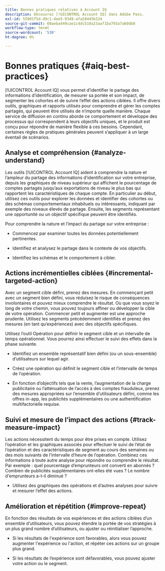```yaml
---
title: Bonnes pratiques relatives à Account IQ
description: Découvrez [!UICONTROL Account IQ] dans Adobe Pass.
exl-id: 55901f5d-d9c1-4ee5-9349-afa28445b324
source-git-commit: 60aeba449cae1c4dc510a23aaf1ba793a7a60db0
workflow-type: tm+mt
source-wordcount: '530'
ht-degree: 0%

---
```


# Bonnes pratiques {#aiq-best-practices}

[!UICONTROL Account IQ] vous permet d’identifier le partage des informations d’identification, de mesurer sa portée et son impact, de segmenter les cohortes et de suivre l’effet des actions ciblées. Il offre divers outils, graphiques et rapports utilisés pour comprendre et gérer les comptes partagés, qui peuvent être utilisés de n’importe quelle manière. Chaque service de diffusion en continu aborde ce comportement et développe des processus qui correspondent à leurs objectifs uniques, et le produit est conçu pour répondre de manière flexible à ces besoins.  Cependant, certaines règles de pratiques générales peuvent s’appliquer à un large éventail de scénarios.

## Analyse et compréhension {#analyze-understand}

Les outils [!UICONTROL Account IQ] aident à comprendre la nature et l’ampleur du partage des informations d’identification sur votre entreprise, depuis les graphiques de niveau supérieur qui affichent le pourcentage de comptes partagés jusqu’aux exportations de niveau le plus bas qui rapportent les caractéristiques de chaque compte. En particulier au début, utilisez ces outils pour explorer les données et identifier des cohortes ou des schémas comportementaux inhabituels ou intéressants, indiquant par exemple des niveaux élevés de partage. Ensuite, les segments représentant une opportunité ou un objectif spécifique peuvent être identifiés.

Pour comprendre la nature et l’impact du partage sur votre entreprise :

* Commencez par examiner toutes les données potentiellement pertinentes.

* Identifiez et analysez le partage dans le contexte de vos objectifs.

* Identifiez les schémas et le comportement à cibler.

## Actions incrémentielles ciblées {#incremental-targeted-action}

Avec un segment cible défini, prenez des mesures. En commençant petit avec un segment bien défini, vous réduisez le risque de conséquences involontaires et pouvez mieux comprendre le résultat. Où que vous soyez le long de votre chemin, vous pouvez toujours affiner ou développer la cible de votre opération.
Commencer petit et augmenter est une approche prudente. Utilisez les segments précédemment identifiés et prenez des mesures (en tant qu’expériences) avec des objectifs spécifiques.

Utilisez l’outil Opération pour définir le segment cible et un intervalle de temps opérationnel. Vous pourrez ainsi effectuer le suivi des effets dans la phase suivante.

* Identifiez un ensemble représentatif bien défini (ou un sous-ensemble) d’utilisateurs sur lequel agir.

* Créez une opération qui définit le segment cible et l’intervalle de temps de l’opération.

* En fonction d’objectifs tels que la vente, l’augmentation de la charge publicitaire ou l’atténuation de l’accès à des comptes frauduleux, prenez des mesures appropriées sur l’ensemble d’utilisateurs défini, comme les offres in-app, les publicités supplémentaires ou une authentification multifactorielle requise.

<!--If necessary, gauge the affect [by measuring the impact of actions taken](#track-measure-impact).-->

## Suivi et mesure de l’impact des actions {#track-measure-impact}

Les actions nécessitent du temps pour être prises en compte. Utilisez l’opération et les graphiques associés pour effectuer le suivi de l’état de l’opération et des caractéristiques de segment au cours des semaines ou des mois suivants de l’intervalle d’heure de l’opération. Combinez ces informations à toute autre analyse pour répondre ou comprendre le résultat. Par exemple : quel pourcentage d’emprunteurs ont converti en abonnés ? Combien de publicités supplémentaires ont-elles été vues ? Le nombre d&#39;emprunteurs a-t-il diminué ?

* Utilisez des graphiques des opérations et d’autres analyses pour suivre et mesurer l’effet des actions.

## Amélioration et répétition {#improve-repeat}

En fonction des résultats de vos expériences et des actions ciblées d’un ensemble d’utilisateurs, vous pouvez étendre la portée de vos stratégies à un plus grand nombre d’utilisateurs, ou ajuster ou réinitialiser l’approche.

* Si les résultats de l&#39;expérience sont favorables, alors vous pouvez augmenter l&#39;expérience ou l&#39;action, et répéter ces actions sur un groupe plus grand.

* Si les résultats de l’expérience sont défavorables, vous pouvez ajuster votre action ou le segment.


